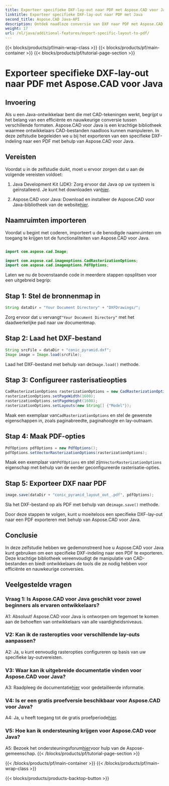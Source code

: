```yaml
---
title: Exporteer specifieke DXF-lay-out naar PDF met Aspose.CAD voor Java
linktitle: Exporteer specifieke DXF-lay-out naar PDF met Java
second_title: Aspose.CAD Java-API
description: Ontdek naadloze conversie van DXF naar PDF met Aspose.CAD voor Java. Exporteer moeiteloos specifieke lay-outs met precisie.
weight: 17
url: /nl/java/additional-features/export-specific-layout-to-pdf/
---
```


{{< blocks/products/pf/main-wrap-class >}}
{{< blocks/products/pf/main-container >}}
{{< blocks/products/pf/tutorial-page-section >}}

# Exporteer specifieke DXF-lay-out naar PDF met Aspose.CAD voor Java

## Invoering

Als u een Java-ontwikkelaar bent die met CAD-tekeningen werkt, begrijpt u het belang van een efficiënte en nauwkeurige conversie tussen verschillende formaten. Aspose.CAD voor Java is een krachtige bibliotheek waarmee ontwikkelaars CAD-bestanden naadloos kunnen manipuleren. In deze zelfstudie begeleiden we u bij het exporteren van een specifieke DXF-indeling naar een PDF met behulp van Aspose.CAD voor Java.

## Vereisten

Voordat u in de zelfstudie duikt, moet u ervoor zorgen dat u aan de volgende vereisten voldoet:

1. Java Development Kit (JDK): Zorg ervoor dat Java op uw systeem is geïnstalleerd. Je kunt het downloaden van[hier](https://www.oracle.com/java/technologies/javase-downloads.html).

2.  Aspose.CAD voor Java: Download en installeer de Aspose.CAD voor Java-bibliotheek van de website[hier](https://releases.aspose.com/cad/java/).

## Naamruimten importeren

Voordat u begint met coderen, importeert u de benodigde naamruimten om toegang te krijgen tot de functionaliteiten van Aspose.CAD voor Java.

```java

import com.aspose.cad.Image;

import com.aspose.cad.imageoptions.CadRasterizationOptions;
import com.aspose.cad.imageoptions.PdfOptions;
```

Laten we nu de bovenstaande code in meerdere stappen opsplitsen voor een uitgebreid begrip:

## Stap 1: Stel de bronnenmap in

```java
String dataDir = "Your Document Directory" + "DXFDrawings/";
```

 Zorg ervoor dat u vervangt`"Your Document Directory"` met het daadwerkelijke pad naar uw documentmap.

## Stap 2: Laad het DXF-bestand

```java
String srcFile = dataDir + "conic_pyramid.dxf";
Image image = Image.load(srcFile); 
```

 Laad het DXF-bestand met behulp van de`Image.load()` methode.

## Stap 3: Configureer rasterisatieopties

```java
CadRasterizationOptions rasterizationOptions = new CadRasterizationOptions();
rasterizationOptions.setPageWidth(1600);
rasterizationOptions.setPageHeight(1600);   
rasterizationOptions.setLayouts(new String[] {"Model"});
```

 Maak een exemplaar van`CadRasterizationOptions` en stel de gewenste eigenschappen in, zoals paginabreedte, paginahoogte en lay-outnaam.

## Stap 4: Maak PDF-opties

```java
PdfOptions pdfOptions = new PdfOptions();
pdfOptions.setVectorRasterizationOptions(rasterizationOptions);
```

 Maak een exemplaar van`PdfOptions` en stel zijn`VectorRasterizationOptions` eigenschap met behulp van de eerder geconfigureerde rasterisatie-opties.

## Stap 5: Exporteer DXF naar PDF

```java
image.save(dataDir + "conic_pyramid_layout_out_.pdf", pdfOptions);
```

 Sla het DXF-bestand op als PDF met behulp van de`image.save()` methode.

Door deze stappen te volgen, kunt u moeiteloos een specifieke DXF-lay-out naar een PDF exporteren met behulp van Aspose.CAD voor Java.

## Conclusie

In deze zelfstudie hebben we gedemonstreerd hoe u Aspose.CAD voor Java kunt gebruiken om een specifieke DXF-indeling naar een PDF te exporteren. Deze krachtige bibliotheek vereenvoudigt de manipulatie van CAD-bestanden en biedt ontwikkelaars de tools die ze nodig hebben voor efficiënte en nauwkeurige conversies.

## Veelgestelde vragen

### Vraag 1: Is Aspose.CAD voor Java geschikt voor zowel beginners als ervaren ontwikkelaars?

A1: Absoluut! Aspose.CAD voor Java is ontworpen om tegemoet te komen aan de behoeften van ontwikkelaars van alle vaardigheidsniveaus.

### V2: Kan ik de rasteropties voor verschillende lay-outs aanpassen?

A2: Ja, u kunt eenvoudig rasteropties configureren op basis van uw specifieke lay-outvereisten.

### V3: Waar kan ik uitgebreide documentatie vinden voor Aspose.CAD voor Java?

 A3: Raadpleeg de documentatie[hier](https://reference.aspose.com/cad/java/) voor gedetailleerde informatie.

### V4: Is er een gratis proefversie beschikbaar voor Aspose.CAD voor Java?

 A4: Ja, u heeft toegang tot de gratis proefperiode[hier](https://releases.aspose.com/).

### V5: Hoe kan ik ondersteuning krijgen voor Aspose.CAD voor Java?

 A5: Bezoek het ondersteuningsforum[hier](https://forum.aspose.com/c/cad/19)voor hulp van de Aspose-gemeenschap.
{{< /blocks/products/pf/tutorial-page-section >}}

{{< /blocks/products/pf/main-container >}}
{{< /blocks/products/pf/main-wrap-class >}}

{{< blocks/products/products-backtop-button >}}
